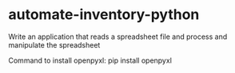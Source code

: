 # automate-inventory-python
Write an application that reads a spreadsheet file and process and manipulate the spreadsheet

Command to install openpyxl:
pip install openpyxl
